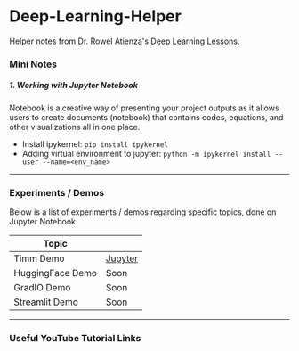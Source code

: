 # Deep-Learning-Helper
Helper notes from Dr. Rowel Atienza's <a href="https://github.com/roatienza/Deep-Learning-Experiments">Deep Learning Lessons</a>.

### Mini Notes
##### 1. Working with **Jupyter Notebook**

Notebook is a creative way of presenting your project outputs as it allows users to create documents (notebook) that contains codes, equations, and other visualizations all in one place.

  - Install ipykernel: `pip install ipykernel`
  - Adding virtual environment to jupyter: `python -m ipykernel install --user --name=<env_name>`

---

### Experiments / Demos

Below is a list of experiments / demos regarding specific topics, done on Jupyter Notebook. 

| Topic |      |
|-------|------|
| Timm Demo  | <a href="https://github.com/izzajalandoni/Deep-Learning-Helper/blob/main/timm_demo.ipynb">Jupyter</a> |      |
| HuggingFace Demo | Soon |
| GradIO Demo | Soon |
| Streamlit Demo | Soon |

---

### Useful YouTube Tutorial Links
